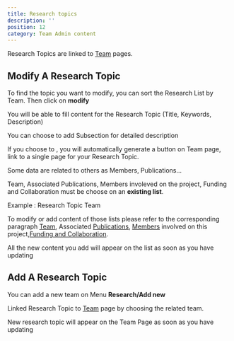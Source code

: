 ```yaml
---
title: Research topics
description: ''
position: 12
category: Team Admin content
---
```


Research Topics are linked to [Team](/team) pages.

## Modify A Research Topic

To find the topic you want to modify, you can sort the Research List by Team. Then click on **modify**

<article-image src="Research-Modify.PNG" alt="Research Modify" 
size="100" :center="false">
</article-image>

You will be able to fill content for the Research Topic (Title, Keywords, Description)

<alert type="info">You can choose to add Subsection for detailed description</alert>

If you choose to <text-image src="Research-Sub.PNG" alt="Add Subsection" size="18"></text-image>, you will automatically generate a <text-image src="Research-More.PNG" alt="More Details" size="18"></text-image> button on Team page, link to a single page for your Research Topic.

<alert type="warning">Some data are related to others as Members, Publications...</alert> 

Team, Associated Publications, Members involeved on the project, Funding and Collaboration must be choose on an **existing list**.

<article-image src="Research-Team.PNG" alt="Research Team" size="100" :center="false">
</article-image>
Example : Research Topic Team

To modify or add content of those lists please refer to the corresponding paragraph [Team](/team), Associated [Publications](/publications), [Members](/members) involved on this project,[Funding and Collaboration](/funding). 

<alert type="success">All the new content you add will appear on the list as soon as you have updating</alert> 

## Add A Research Topic

You can add a new team on Menu **Research/Add new**

Linked Research Topic to [Team](/team) page by choosing the related team.

<alert type="success">New research topic will appear on the Team Page as soon as you have updating</alert> 
